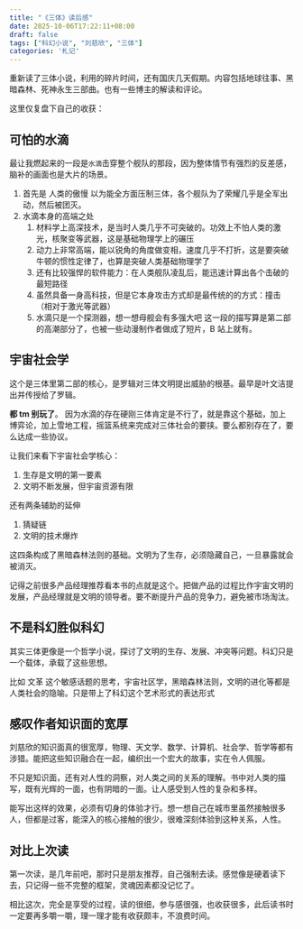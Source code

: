 ```yaml
---
title: "《三体》读后感"
date: 2025-10-06T17:22:11+08:00
draft: false
tags: ["科幻小说", "刘慈欣", "三体"]
categories: '札记'
---
```


重新读了三体小说，利用的碎片时间，还有国庆几天假期。内容包括地球往事、黑暗森林、死神永生三部曲。也有一些博主的解读和评论。

这里仅复盘下自己的收获：

## 可怕的水滴
最让我燃起来的一段是`水滴`击穿整个舰队的那段，因为整体情节有强烈的反差感，脑补的画面也是大片的场景。
1. 首先是 人类的傲慢 以为能全方面压制三体，各个舰队为了荣耀几乎是全军出动，然后被团灭。
2. 水滴本身的高端之处
   1. 材料学上高深技术，是当时人类几乎不可突破的。功效上不怕人类的激光，核聚变等武器，这是基础物理学上的碾压
   2. 动力上非常高端，能以锐角的角度做变相，速度几乎不打折，这是要突破牛顿的惯性定律了，也算是突破人类基础物理学了
   3. 还有比较强悍的软件能力：在人类舰队凌乱后，能迅速计算出各个击破的最短路径
   4. 虽然具备一身高科技，但是它本身攻击方式却是最传统的的方式：撞击（相对于激光等武器）
   5. 水滴只是一个探测器，想一想母舰会有多强大吧
这一段的描写算是第二部的高潮部分了，也被一些动漫制作者做成了短片，B 站上就有。

## 宇宙社会学
这个是三体里第二部的核心，是罗辑对三体文明提出威胁的根基。最早是叶文洁提出并传授给了罗辑。

**都 tm 别玩了**。
因为水滴的存在硬刚三体肯定是不行了，就是靠这个基础，加上博弈论，加上雪地工程，摇篮系统来完成对三体社会的要挟。要么都别存在了，要么达成一些协议。

让我们来看下宇宙社会学核心：
1. 生存是文明的第一要素
2. 文明不断发展，但宇宙资源有限

还有两条辅助的延伸
1. 猜疑链
2. 文明的技术爆炸

这四条构成了黑暗森林法则的基础。文明为了生存，必须隐藏自己，一旦暴露就会被消灭。

记得之前很多产品经理推荐看本书的点就是这个。把做产品的过程比作宇宙文明的发展，产品经理就是文明的领导者。要不断提升产品的竞争力，避免被市场淘汰。
## 不是科幻胜似科幻
其实三体更像是一个哲学小说，探讨了文明的生存、发展、冲突等问题。科幻只是一个载体，承载了这些思想。

比如 文革 这个敏感话题的思考，宇宙社区学，黑暗森林法则，文明的进化等都是人类社会的隐喻。只是带上了科幻这个艺术形式的表达形式
## 感叹作者知识面的宽厚
刘慈欣的知识面真的很宽厚，物理、天文学、数学、计算机、社会学、哲学等都有涉猎。能把这些知识融合在一起，编织出一个宏大的故事，实在令人佩服。

不只是知识面，还有对人性的洞察，对人类之间的关系的理解。书中对人类的描写，既有光辉的一面，也有阴暗的一面。让人感受到人性的复杂和多样。

能写出这样的效果，必须有切身的体验才行。想一想自己在城市里虽然接触很多人，但都是过客，能深入的核心接触的很少，很难深刻体验到这种关系，人性。
## 对比上次读
第一次读，是几年前吧，那时只是朋友推荐，自己强制去读。感觉像是硬着读下去，只记得一些不完整的框架，灵魂因素都没记忆了。

相比这次，完全是享受的过程，读的很细，参与感很强，也收获很多，此后读书时一定要再多嚼一嚼，理一理才能有收获颇丰，不浪费时间。
